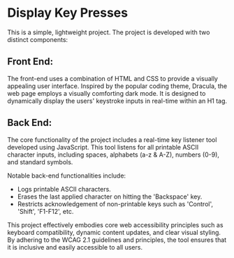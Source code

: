 # Display Key Presses

This is a simple, lightweight project.
The project is developed with two distinct components:

## Front End:
The front-end uses a combination of HTML and CSS to provide a visually appealing user interface. Inspired by the popular coding theme, Dracula, the web page employs a visually comforting dark mode. It is designed to dynamically display the users' keystroke inputs in real-time within an H1 tag. 

## Back End:
The core functionality of the project includes a real-time key listener tool developed using JavaScript. This tool listens for all printable ASCII character inputs, including spaces, alphabets (a-z & A-Z), numbers (0-9), and standard symbols. 

Notable back-end functionalities include:
- Logs printable ASCII characters.
- Erases the last applied character on hitting the 'Backspace' key.
- Restricts acknowledgement of non-printable keys such as 'Control', 'Shift', 'F1-F12', etc.

This project effectively embodies core web accessibility principles such as keyboard compatibility, dynamic content updates, and clear visual styling. By adhering to the WCAG 2.1 guidelines and principles, the tool ensures that it is inclusive and easily accessible to all users.
